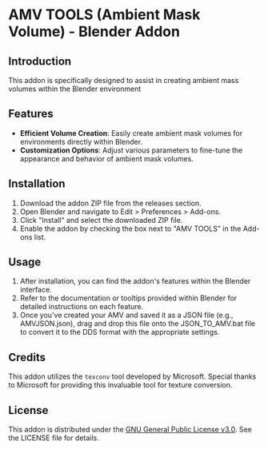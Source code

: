 # AMV TOOLS (Ambient Mask Volume) - Blender Addon

## Introduction
This addon is specifically designed to assist in creating ambient mass volumes within the Blender environment

## Features
- **Efficient Volume Creation**: Easily create ambient mask volumes for environments directly within Blender.
- **Customization Options**: Adjust various parameters to fine-tune the appearance and behavior of ambient mask volumes.

## Installation
1. Download the addon ZIP file from the releases section.
2. Open Blender and navigate to Edit > Preferences > Add-ons.
3. Click "Install" and select the downloaded ZIP file.
4. Enable the addon by checking the box next to "AMV TOOLS" in the Add-ons list.

## Usage
1. After installation, you can find the addon's features within the Blender interface.
2. Refer to the documentation or tooltips provided within Blender for detailed instructions on each feature.
3. Once you've created your AMV and saved it as a JSON file (e.g., AMVJSON.json), drag and drop this file onto the JSON_TO_AMV.bat file to convert it to the DDS format with the appropriate settings.

## Credits
This addon utilizes the `texconv` tool developed by Microsoft. Special thanks to Microsoft for providing this invaluable tool for texture conversion.
   
## License
This addon is distributed under the [GNU General Public License v3.0](https://www.gnu.org/licenses/gpl-3.0.en.html). See the LICENSE file for details.
